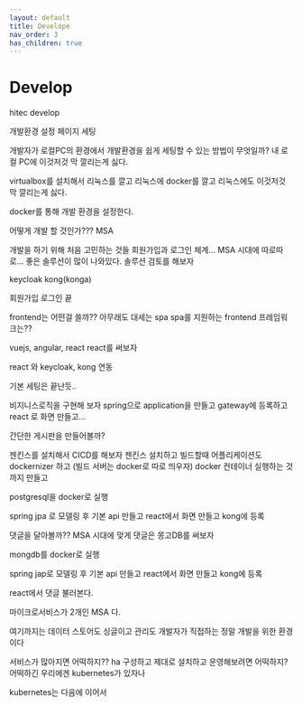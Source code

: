 ```yaml
---
layout: default
title: Develope
nav_order: 3
has_children: true
---
```


# Develop

hitec develop

개발환경 설정 페이지 세팅

개발자가 로컬PC의 환경에서 개발환경을 쉽게 세팅할 수 있는 방법이 무엇일까?
내 로컬 PC에 이것저것 막 깔리는게 싫다.

virtualbox를 설치해서 리눅스를 깔고
리눅스에 docker를 깔고
리눅스에도 이것저것 막 깔리는게 싫다. 

docker를 통해 개발 환경을 설정한다.    

어떻게 개발 할 것인가???
MSA 

개발을 하기 위해 처음 고민하는 것들
회원가입과 로그인 체계...
MSA 시대에 따로따로...
좋은 솔루션이 많이 나와있다. 
솔루션 검토를 해보자

keycloak
kong(konga)

회원가입 로그인 끝

frontend는 어떤걸 쓸까??
아무래도 대세는 spa
spa를 지원하는 frontend 프레임워크는??

vuejs, angular, react
react를 써보자

react 와 keycloak, kong 연동

기본 세팅은 끝난듯..

비지니스로직을 구현해 보자
spring으로 application을 만들고 gateway에 등록하고 react 로 화면 만들고...

간단한 게시판을 만들어볼까?

젠킨스를 설치해서 CICD를 해보자
젠킨스 설치하고
빌드할때 어플리케이션도 dockernizer 하고 (빌드 서버는 docker로 따로 띄우자)
docker 컨테이너 실행하는 것까지 만들고

postgresql을 docker로 실행

spring jpa 로 모델링 후 기본 api 만들고
react에서 화면 만들고 kong에 등록


댓글을 달아볼까??
MSA 시대에 맞게 댓글은 몽고DB를 써보자

mongdb를 docker로 실행

spring jap로 모델링 후 기본 api 만들고
react에서 화면 만들고 kong에 등록

react에서 댓글 불러본다. 

마이크로서비스가 2개인 MSA 다.

여기까지는 데이터 스토어도 싱글이고 관리도 개발자가 직접하는 정말 개발을 위한 환경이다

서비스가 많아지면 어떡하지??
ha 구성하고 제대로 설치하고 운영해보려면 어떡하지?
어떡하긴 우리에겐 kubernetes가 있자나

kubernetes는 다음에 이어서

